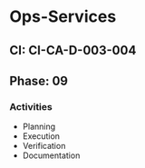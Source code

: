 # Ops-Services

## CI: CI-CA-D-003-004
## Phase: 09

### Activities
- Planning
- Execution
- Verification
- Documentation
